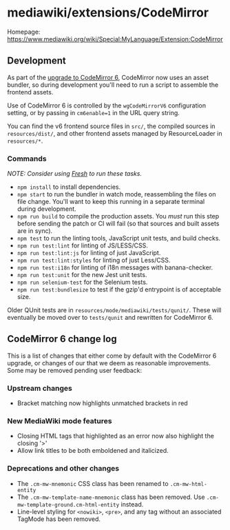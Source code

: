 # mediawiki/extensions/CodeMirror

Homepage: https://www.mediawiki.org/wiki/Special:MyLanguage/Extension:CodeMirror

## Development

As part of the [upgrade to CodeMirror 6](https://phabricator.wikimedia.org/T259059),
CodeMirror now uses an asset bundler, so during development you'll need to run a script
to assemble the frontend assets.

Use of CodeMirror 6 is controlled by the `wgCodeMirrorV6` configuration setting, or by
passing in `cm6enable=1` in the URL query string.

You can find the v6 frontend source files in `src/`, the compiled sources in
`resources/dist/`, and other frontend assets managed by ResourceLoader in
`resources/*`.

### Commands

_NOTE: Consider using [Fresh](https://gerrit.wikimedia.org/g/fresh/) to run these tasks._

* `npm install` to install dependencies.
* `npm start` to run the bundler in watch mode, reassembling the files on file change.
  You'll want to keep this running in a separate terminal during development.
* `npm run build` to compile the production assets. You *must* run this step before
  sending the patch or CI will fail (so that sources and built assets are in sync).
* `npm test` to run the linting tools, JavaScript unit tests, and build checks.
* `npm run test:lint` for linting of JS/LESS/CSS.
* `npm run test:lint:js` for linting of just JavaScript.
* `npm run test:lint:styles` for linting of just Less/CSS.
* `npm run test:i18n` for linting of i18n messages with banana-checker.
* `npm run test:unit` for the new Jest unit tests.
* `npm run selenium-test` for the Selenium tests.
* `npm run test:bundlesize` to test if the gzip'd entrypoint is of acceptable size.

Older QUnit tests are in `resources/mode/mediawiki/tests/qunit/`. These will
eventually be moved over to `tests/qunit` and rewritten for CodeMirror 6.

## CodeMirror 6 change log

This is a list of changes that either come by default with the CodeMirror 6 upgrade,
or changes of our that we deem as reasonable improvements.
Some may be removed pending user feedback:

### Upstream changes

* Bracket matching now highlights unmatched brackets in red

### New MediaWiki mode features

* Closing HTML tags that highlighted as an error now also highlight the closing '>'
* Allow link titles to be both emboldened and italicized.

### Deprecations and other changes

* The `.cm-mw-mnemonic` CSS class has been renamed to `.cm-mw-html-entity`
* The `.cm-mw-template-name-mnemonic` class has been removed.
  Use `.cm-mw-template-ground.cm-html-entity` instead.
* Line-level styling for `<nowiki>`, `<pre>`, and any tag without an associated
  TagMode has been removed.
